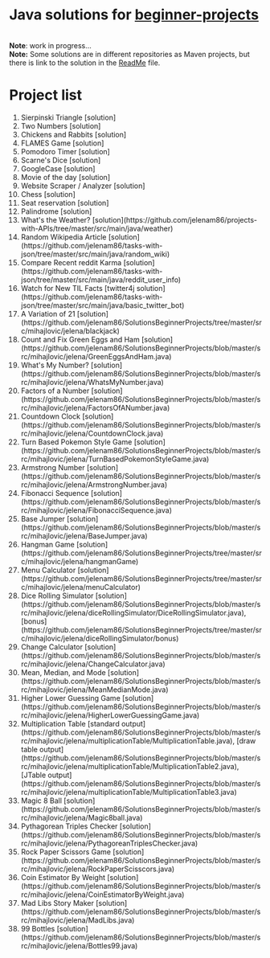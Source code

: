 # Java solutions for [beginner-projects](https://github.com/jorgegonzalez/beginner-projects)
<br><b>Note</b>: work in progress...
<br><b>Note:</b> Some solutions are in different repositories as Maven projects, but there is link to the solution in the [ReadMe](https://github.com/jelenam86/SolutionsBeginnerProjects/blob/master/README.md) file.

# Project list
<ol>
<li>Sierpinski Triangle [solution]</li>
<li>Two Numbers [solution]</li>
<li>Chickens and Rabbits [solution]</li>
<li>FLAMES Game [solution]</li>
<li>Pomodoro Timer [solution]</li>
<li>Scarne's Dice [solution]</li>
<li>GoogleCase [solution]</li>
<li>Movie of the day [solution]</li>
<li>Website Scraper / Analyzer [solution]</li>
<li>Chess [solution]</li>
<li>Seat reservation [solution]</li>
<li>Palindrome [solution]</li>
<li>What's the Weather? [solution](https://github.com/jelenam86/projects-with-APIs/tree/master/src/main/java/weather)</li>
<li>Random Wikipedia Article [solution](https://github.com/jelenam86/tasks-with-json/tree/master/src/main/java/random_wiki)</li>
<li>Compare Recent reddit Karma [solution](https://github.com/jelenam86/tasks-with-json/tree/master/src/main/java/reddit_user_info)</li>
<li>Watch for New TIL Facts [twitter4j solution](https://github.com/jelenam86/tasks-with-json/tree/master/src/main/java/basic_twitter_bot)</li>
<li>A Variation of 21 [solution](https://github.com/jelenam86/SolutionsBeginnerProjects/tree/master/src/mihajlovic/jelena/blackjack)</li>
<li>Count and Fix Green Eggs and Ham [solution](https://github.com/jelenam86/SolutionsBeginnerProjects/blob/master/src/mihajlovic/jelena/GreenEggsAndHam.java)</li>
<li>What's My Number? [solution](https://github.com/jelenam86/SolutionsBeginnerProjects/blob/master/src/mihajlovic/jelena/WhatsMyNumber.java)</li>
<li>Factors of a Number [solution](https://github.com/jelenam86/SolutionsBeginnerProjects/blob/master/src/mihajlovic/jelena/FactorsOfANumber.java)</li>
<li>Countdown Clock [solution](https://github.com/jelenam86/SolutionsBeginnerProjects/blob/master/src/mihajlovic/jelena/CountdownClock.java)</li>
<li>Turn Based Pokemon Style Game [solution](https://github.com/jelenam86/SolutionsBeginnerProjects/blob/master/src/mihajlovic/jelena/TurnBasedPokemonStyleGame.java)</li>
<li>Armstrong Number [solution](https://github.com/jelenam86/SolutionsBeginnerProjects/blob/master/src/mihajlovic/jelena/ArmstrongNumber.java)</li>
<li>Fibonacci Sequence [solution](https://github.com/jelenam86/SolutionsBeginnerProjects/blob/master/src/mihajlovic/jelena/FibonacciSequence.java)</li>
<li>Base Jumper [solution](https://github.com/jelenam86/SolutionsBeginnerProjects/blob/master/src/mihajlovic/jelena/BaseJumper.java)</li>
<li>Hangman Game [solution](https://github.com/jelenam86/SolutionsBeginnerProjects/tree/master/src/mihajlovic/jelena/hangmanGame)</li>
<li>Menu Calculator [solution](https://github.com/jelenam86/SolutionsBeginnerProjects/tree/master/src/mihajlovic/jelena/menuCalculator)</li>
<li>Dice Rolling Simulator [solution](https://github.com/jelenam86/SolutionsBeginnerProjects/blob/master/src/mihajlovic/jelena/diceRollingSimulator/DiceRollingSimulator.java), [bonus](https://github.com/jelenam86/SolutionsBeginnerProjects/tree/master/src/mihajlovic/jelena/diceRollingSimulator/bonus)</li>
<li>Change Calculator [solution](https://github.com/jelenam86/SolutionsBeginnerProjects/blob/master/src/mihajlovic/jelena/ChangeCalculator.java)</li>
<li>Mean, Median, and Mode [solution](https://github.com/jelenam86/SolutionsBeginnerProjects/blob/master/src/mihajlovic/jelena/MeanMedianMode.java)</li>
<li>Higher Lower Guessing Game [solution](https://github.com/jelenam86/SolutionsBeginnerProjects/blob/master/src/mihajlovic/jelena/HigherLowerGuessingGame.java)</li>
<li>Multiplication Table [standard output](https://github.com/jelenam86/SolutionsBeginnerProjects/blob/master/src/mihajlovic/jelena/multiplicationTable/MultiplicationTable.java), [draw table output](https://github.com/jelenam86/SolutionsBeginnerProjects/blob/master/src/mihajlovic/jelena/multiplicationTable/MultiplicationTable2.java), [JTable output](https://github.com/jelenam86/SolutionsBeginnerProjects/blob/master/src/mihajlovic/jelena/multiplicationTable/MultiplicationTable3.java)</li>
<li>Magic 8 Ball [solution](https://github.com/jelenam86/SolutionsBeginnerProjects/blob/master/src/mihajlovic/jelena/Magic8ball.java)</li>
<li>Pythagorean Triples Checker [solution](https://github.com/jelenam86/SolutionsBeginnerProjects/blob/master/src/mihajlovic/jelena/PythagoreanTriplesChecker.java)</li>
<li>Rock Paper Scissors Game [solution](https://github.com/jelenam86/SolutionsBeginnerProjects/blob/master/src/mihajlovic/jelena/RockPaperScisscors.java)</li>
<li>Coin Estimator By Weight [solution](https://github.com/jelenam86/SolutionsBeginnerProjects/blob/master/src/mihajlovic/jelena/CoinEstimatorByWeight.java)</li>
<li>Mad Libs Story Maker [solution](https://github.com/jelenam86/SolutionsBeginnerProjects/blob/master/src/mihajlovic/jelena/MadLibs.java)</li>
<li>99 Bottles [solution](https://github.com/jelenam86/SolutionsBeginnerProjects/blob/master/src/mihajlovic/jelena/Bottles99.java)</li>
</ol>
